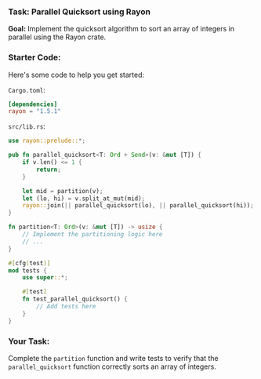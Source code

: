 ### Task: Parallel Quicksort using Rayon

**Goal:** Implement the quicksort algorithm to sort an array of integers in parallel using the Rayon crate.

### Starter Code:

Here's some code to help you get started:

`Cargo.toml`:

```toml
[dependencies]
rayon = "1.5.1"
```

`src/lib.rs`:

```rust
use rayon::prelude::*;

pub fn parallel_quicksort<T: Ord + Send>(v: &mut [T]) {
    if v.len() <= 1 {
        return;
    }

    let mid = partition(v);
    let (lo, hi) = v.split_at_mut(mid);
    rayon::join(|| parallel_quicksort(lo), || parallel_quicksort(hi));
}

fn partition<T: Ord>(v: &mut [T]) -> usize {
    // Implement the partitioning logic here
    // ...
}

#[cfg(test)]
mod tests {
    use super::*;

    #[test]
    fn test_parallel_quicksort() {
        // Add tests here
    }
}
```

### Your Task:

Complete the `partition` function and write tests to verify that the `parallel_quicksort` function correctly sorts an array of integers.
